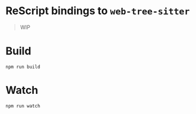 # ReScript bindings to `web-tree-sitter`

> WIP

# Build
```
npm run build
```

# Watch

```
npm run watch
```
